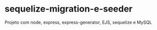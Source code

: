 # sequelize-migration-e-seeder
Projeto com node, express, express-generator, EJS, sequelize e MySQL
